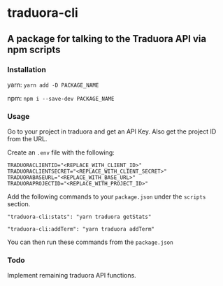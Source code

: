 # traduora-cli
## A package for talking to the Traduora API via npm scripts

### Installation

yarn:
`yarn add -D PACKAGE_NAME`

npm:
`npm i --save-dev PACKAGE_NAME`

### Usage

Go to your project in traduora and get an API Key.
Also get the project ID from the URL.

Create an `.env` file with the following:
```
TRADUORACLIENTID="<REPLACE_WITH_CLIENT_ID>"
TRADUORACLIENTSECRET="<REPLACE_WITH_CLIENT_SECRET>"
TRADUORABASEURL="<REPLACE_WITH_BASE_URL>"
TRADUORAPROJECTID="<REPLACE_WITH_PROJECT_ID>"
```

Add the following commands to your `package.json` under the `scripts` section.

`"traduora-cli:stats": "yarn traduora getStats"`

`"traduora-cli:addTerm": "yarn traduora addTerm"`

You can then run these commands from the `package.json`

### Todo

Implement remaining traduora API functions.
